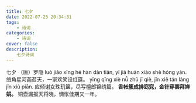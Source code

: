 ```yaml
---
title: 七夕
date: 2022-07-25 20:34:31
tags:
    - 诗词
categories:
    - 诗词
cover: false
description:
    七夕诗词
---
```

七夕
（唐）罗隐
luò jiǎo xīng hé hàn dàn tiān, yī jiā huān xiào shè hóng yán.
络角星河菡萏天，一家欢笑设红筵。
yīng qīng xiè nǚ zhū jī qiè, jǐn xiě tán láng jǐn xiù piān.
应倾谢女珠玑箧，尽写檀郎锦绣篇。
**香帐簇成排窈窕，金针穿罢拜婵娟。**
铜壶漏报天将晓，惆怅佳期又一年。
